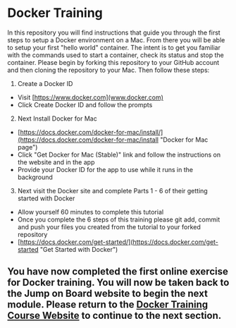 # Docker Training

In this repository you will find instructions that guide you through the first steps to setup a Docker environment on a Mac. From there you will be able to setup your first "hello world" container. The intent is to get you familiar with the commands used to start a container, check its status and stop the container. Please begin by forking this repository to your GitHub account and then cloning the repository to your Mac. Then follow these steps:

1) Create a Docker ID
- Visit [https://www.docker.com](www.docker.com)
- Click Create Docker ID and follow the prompts

2) Next Install Docker for Mac
- [https://docs.docker.com/docker-for-mac/install/](https://docs.docker.com/docker-for-mac/install "Docker for Mac page")
- Click "Get Docker for Mac (Stable)" link and follow the instructions on the website and in the app
- Provide your Docker ID for the app to use while it runs in the background

3) Next visit the Docker site and complete Parts 1 - 6 of their getting started with Docker
- Allow yourself 60 minutes to complete this tutorial
- Once you complete the 6 steps of this training please git add, commit and push your files you created from the tutorial to your forked repository
- [https://docs.docker.com/get-started/](https://docs.docker.com/get-started "Get Started with Docker")

## You have now completed the first online exercise for Docker training. You will now be taken back to the Jump on Board website to begin the next module. Please return to the <a href="https://ctsit.github.io/J.O.B.-Jump-On-Board#redcap" target="_blank">Docker Training Course Website</a> to continue to the next section.
